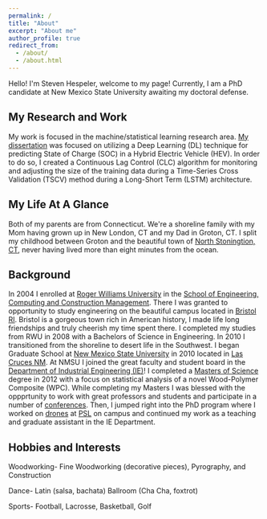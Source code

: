 ```yaml
---
permalink: /
title: "About"
excerpt: "About me"
author_profile: true
redirect_from: 
  - /about/
  - /about.html
---
```


Hello! I'm Steven Hespeler, welcome to my page! Currently, I am a PhD candidate at New Mexico State University awaiting my doctoral defense. 


My Research and Work
------
My work is focused in the machine/statistical learning research area. [My dissertation](https://tov-nephesh.github.io/cv/) was focused on utilizing a Deep Learning (DL) technique for predicting State of Charge (SOC) in a Hybrid Electric Vehicle (HEV). In order to do so, I created a Continuous Lag Control (CLC) algorithm for monitoring and adjusting the size of the training data during a Time-Series Cross Validation (TSCV) method during a Long-Short Term (LSTM) architecture.


My Life At A Glance
------
Both of my parents are from Connecticut. We're a shoreline family with my Mom having grown up in New London, CT and my Dad in Groton, CT. I split my childhood between Groton and the beautiful town of [North Stoningtion, CT](https://www.northstoningtonct.gov/home/pages/about-north-stonington), never having lived more than eight minutes from the ocean. 

Background
------

In 2004 I enrolled at [Roger Williams University](https://www.rwu.edu/) in the [School of Engineering, Computing and Construction Management](https://www.rwu.edu/academics/schools-and-colleges/seccm). There I was granted to opportunity to study engineering on the beautiful campus located in [Bristol RI](https://www.bristolri.gov/). Bristol is a gorgeous town rich in American history, I made life long friendships and truly cheerish my time spent there. I completed my studies from RWU in 2008 with a Bachelors of Science in Engineering. In 2010 I transitioned from the shoreline to desert life in the Southwest. I began Graduate School at [New Mexico State University](https://www.nmsu.edu/) in 2010 located in [Las Cruces NM](https://www.las-cruces.org/). At NMSU I joined the great faculty and student board in the [Department of Industrial Engineering (IE)](https://ie.nmsu.edu/)! I completed a [Masters of Science](https://tov-nephesh.github.io/cv/) degree in 2012 with a focus on statistical analysis of a novel Wood-Polymer Composite (WPC). While completing my Masters I was blessed with the oppprtunity to work with great professors and students and participate in a number of [conferences](https://engr.nmsu.edu/news_11_nta/). Then, I jumped right into the PhD program where I worked on [drones](https://photo.nmsu.edu/photos/view/27647) at [PSL](https://psl.nmsu.edu/) on campus and continued my work as a teaching and graduate assistant in the IE Department.

Hobbies and Interests
-----

Woodworking- Fine Woodworking (decorative pieces), Pyrography, and Construction

Dance- Latin (salsa, bachata) Ballroom (Cha Cha, foxtrot)

Sports- Football, Lacrosse, Basketball, Golf
